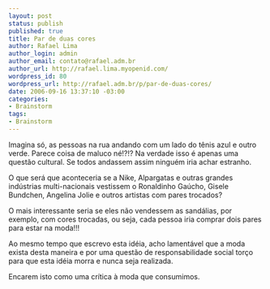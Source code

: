 ```yaml
--- 
layout: post
status: publish
published: true
title: Par de duas cores
author: Rafael Lima
author_login: admin
author_email: contato@rafael.adm.br
author_url: http://rafael.lima.myopenid.com/
wordpress_id: 80
wordpress_url: http://rafael.adm.br/p/par-de-duas-cores/
date: 2006-09-16 13:37:10 -03:00
categories: 
- Brainstorm
tags: 
- Brainstorm
---
```

Imagina só, as pessoas na rua andando com um lado do tênis azul e outro verde. Parece coisa de maluco né!?!? Na verdade isso é apenas uma questão cultural. Se todos andassem assim ninguém iria achar estranho.

O que será que aconteceria se a Nike, Alpargatas e outras grandes indústrias multi-nacionais vestissem o Ronaldinho Gaúcho, Gisele Bundchen, Angelina Jolie e outros artistas com pares trocados?

O mais interessante seria se eles não vendessem as sandálias, por exemplo, com cores trocadas, ou seja, cada pessoa iria comprar dois pares para estar na moda!!!

Ao mesmo tempo que escrevo esta idéia, acho lamentável que a moda exista desta maneira e por uma questão de responsabilidade social torço para que esta idéia morra e nunca seja realizada.

Encarem isto como uma crítica à moda que consumimos.
